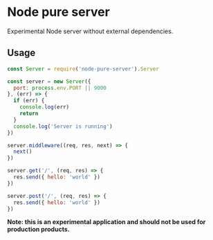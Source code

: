 # Node pure server

Experimental Node server without external dependencies.

## Usage

```javascript
const Server = require('node-pure-server').Server

const server = new Server({
  port: process.env.PORT || 9000
}, (err) => {
  if (err) {
    console.log(err)
    return
  }
  console.log('Server is running')
})

server.middleware((req, res, next) => {
  next()
})

server.get('/', (req, res) => {
  res.send({ hello: 'world' })
})

server.post('/', (req, res) => {
  res.send({ hello: 'world' })
})
```

**Note: this is an experimental application and should not be used for production products.**